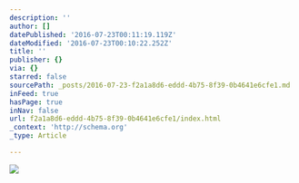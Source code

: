 ```yaml
---
description: ''
author: []
datePublished: '2016-07-23T00:11:19.119Z'
dateModified: '2016-07-23T00:10:22.252Z'
title: ''
publisher: {}
via: {}
starred: false
sourcePath: _posts/2016-07-23-f2a1a8d6-eddd-4b75-8f39-0b4641e6cfe1.md
inFeed: true
hasPage: true
inNav: false
url: f2a1a8d6-eddd-4b75-8f39-0b4641e6cfe1/index.html
_context: 'http://schema.org'
_type: Article

---
```

![](https://the-grid-user-content.s3-us-west-2.amazonaws.com/9993251e-8668-4586-b36f-8886d27cf564.jpg)